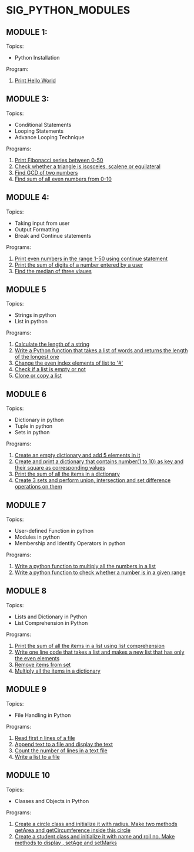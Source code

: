 # SIG_PYTHON_MODULES


## MODULE 1:
Topics:

 - Python Installation

Program:

 1. [Print Hello World](first.py)


## MODULE 3:
Topics:

 - Conditional Statements
 - Looping Statements
 - Advance Looping Technique

Programs:

 1. [Print Fibonacci series between 0-50](https://github.com/nancysri1505/SIG_PYTHON_MODULES/blob/49c31d47a1a53cbc35d72c3f675b14ee44f87a9e/module%203/task2.py)
 2. [Check whether a triangle is isosceles, scalene or equilateral](https://github.com/nancysri1505/SIG_PYTHON_MODULES/blob/76a54830c7885b5d8f7bd948d0ddc80ec720d923/module%203/program%202.py)
 3. [Find GCD of two numbers](https://github.com/nancysri1505/SIG_PYTHON_MODULES/blob/a3b7a45941fa072548cc6ab5300a2d818745290b/module%203/program%203.py)
 4. [Find sum of all even numbers from 0-10](https://github.com/nancysri1505/SIG_PYTHON_MODULES/blob/a3b7a45941fa072548cc6ab5300a2d818745290b/module%203/program%204.py)

## MODULE 4:
Topics:

 -   Taking input from user
-   Output Formatting
-   Break and Continue statements

Programs:

 1. [Print even numbers in the range 1-50 using continue statement](https://github.com/nancysri1505/SIG_PYTHON_MODULES/blob/027bcd01fce4b0f24f5f3c35ca8810d6578065e3/module%204/task%204.1.py)
 2. [Print the sum of digits of a number entered by a user](https://github.com/nancysri1505/SIG_PYTHON_MODULES/blob/027bcd01fce4b0f24f5f3c35ca8810d6578065e3/module%204/task%204.2.py)
 3. [Find the median of three vlaues](https://github.com/nancysri1505/SIG_PYTHON_MODULES/blob/027bcd01fce4b0f24f5f3c35ca8810d6578065e3/module%204/task%204.3.py)

## MODULE 5
Topics:
-   Strings in python
-   List in python

Programs:

 1.  [Calculate the length of a string](https://github.com/nancysri1505/SIG_PYTHON_MODULES/blob/158d012604741547e70240d9a94c5147e1ff6205/module%205/task%205.1.py)
 2.  [Write a Python function that takes a list of words and returns the length of the longest one](https://github.com/nancysri1505/SIG_PYTHON_MODULES/blob/158d012604741547e70240d9a94c5147e1ff6205/module%205/task%205.2.py)
 3. [Change the even index elements of list to '#'](https://github.com/nancysri1505/SIG_PYTHON_MODULES/blob/158d012604741547e70240d9a94c5147e1ff6205/module%205/task%205.3.py)
 4. [Check if a list is empty or not](https://github.com/nancysri1505/SIG_PYTHON_MODULES/blob/158d012604741547e70240d9a94c5147e1ff6205/module%205/task%205.4.py)
 5. [Clone or copy a list](https://github.com/nancysri1505/SIG_PYTHON_MODULES/blob/158d012604741547e70240d9a94c5147e1ff6205/module%205/task%205.5.py)

## MODULE 6
Topics:
-   Dictionary in python
-   Tuple in python
-   Sets in python

Programs:

 1. [Create an empty dictionary and add 5 elements in it](https://github.com/nancysri1505/SIG_PYTHON_MODULES/blob/858beda629ed0c36e6664226c8655a4ece20c9d6/module%206/task%206.1.py)
 2. [Create and print a dictionary that contains number(1 to 10) as key and their square as corresponding values](https://github.com/nancysri1505/SIG_PYTHON_MODULES/blob/858beda629ed0c36e6664226c8655a4ece20c9d6/module%206/task%206.2.py)
 3. [Print the sum of all the items in a dictionary](https://github.com/nancysri1505/SIG_PYTHON_MODULES/blob/858beda629ed0c36e6664226c8655a4ece20c9d6/module%206/task%206.3.py)
 4. [Create 3 sets and perform union, intersection and set difference operations on them](https://github.com/nancysri1505/SIG_PYTHON_MODULES/blob/858beda629ed0c36e6664226c8655a4ece20c9d6/module%206/task%206.4.py)

## MODULE 7
Topics:
-   User-defined Function in python
-   Modules in python
-   Membership and Identify Operators in python

Programs:

 1.  [Write a python function to multiply all the numbers in a list](https://github.com/nancysri1505/SIG_PYTHON_MODULES/blob/73f9c886ae048fd50b17eab84f5745790cafe8ec/module%207/7.1.py)
 2. [Write a python function to check whether a number is in a given range](https://github.com/nancysri1505/SIG_PYTHON_MODULES/blob/73f9c886ae048fd50b17eab84f5745790cafe8ec/module%207/7.2.py)

## MODULE 8 
Topics:
-   Lists and Dictionary in Python
-   List Comprehension in Python

Programs:

 1. [Print the sum of all the items in a list using list comprehension](https://github.com/nancysri1505/SIG_PYTHON_MODULES/blob/b3773a59f24a70127b3462a69628be03d5c1cbe4/module%208/8.1.py)
 2. [Write one line code that takes a list and makes a new list that has only the even elements](https://github.com/nancysri1505/SIG_PYTHON_MODULES/blob/b3773a59f24a70127b3462a69628be03d5c1cbe4/module%208/8.2.py)
 3. [Remove items from set](https://github.com/nancysri1505/SIG_PYTHON_MODULES/blob/b3773a59f24a70127b3462a69628be03d5c1cbe4/module%208/8.3.py)
 4. [Multiply all the items in a dictionary](https://github.com/nancysri1505/SIG_PYTHON_MODULES/blob/b3773a59f24a70127b3462a69628be03d5c1cbe4/module%208/8.4.py)

## MODULE 9
Topics:
-   File Handling in Python

Programs:

 1. [Read first n lines of a file](https://github.com/nancysri1505/SIG_PYTHON_MODULES/blob/a06a4ec64a38c48a575c11f6f5df3e0026ff49a1/module%209/9.1.py)
 2. [Append text to a file and display the text](https://github.com/nancysri1505/SIG_PYTHON_MODULES/blob/a06a4ec64a38c48a575c11f6f5df3e0026ff49a1/module%209/9.2.py)
 3. [Count the number of lines in a text file](https://github.com/nancysri1505/SIG_PYTHON_MODULES/blob/a06a4ec64a38c48a575c11f6f5df3e0026ff49a1/module%209/9.3.py)
 4. [Write a list to a file](https://github.com/nancysri1505/SIG_PYTHON_MODULES/blob/a06a4ec64a38c48a575c11f6f5df3e0026ff49a1/module%209/9.4.py)

## MODULE 10
Topics:
-   Classes and Objects in Python

Programs:

 1. [Create a circle class and initialize it with radius. Make two methods getArea and getCircumference inside this circle](https://github.com/CharuTamar/SIG-PYTHON/blob/main/MODULE10/M10_1.py)
 2. [Create a student class and initialize it with name and roll no. Make methods to display , setAge and setMarks](https://github.com/CharuTamar/SIG-PYTHON/blob/main/MODULE10/M10_2.py)



